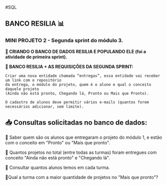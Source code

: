 #SQL

<h2> BANCO RESILIA 📊</h2>

<h3> MINI PROJETO 2 - Segunda sprint do módulo 3. </h3>

<p>
    <strong> 🔸 CRIANDO O BANCO DE DADOS RESILIA E POPULANDO ELE (foi a atividade de primeira sprint).</strong>
</p>
<p> 
    <strong> 🔸 BANCO RESILIA + AS REQUISIÇÕES DA SEGUNDA SPRINT:</strong>

    Criar uma nova entidade chamada “entregas”, essa entidade vai receber um link com o repositório 
    da entrega, o módulo do projeto, quem é o aluno e qual o conceito daquele projeto 
    (Ainda não está pronto, Chegando lá, Pronto ou Mais que Pronto).

    O cadastro de alunos deve permitir vários e-mails (quantos forem necessários adicionar, sem limite).

</p>

<h2> 📥 Consultas solicitadas no banco de dados: </h2>

📌 Saber quem são os alunos que entregaram o projeto do módulo 1, 
 e estão com o conceito em "Pronto" ou "Mais que pronto". <br>

📌 Quantos projetos no total (entre todas as turmas) foram entregues com conceito
 "Ainda não está pronto" e "Chegando lá". <br>

📌 Consultar quantos alunos temos em cada turma.<br>

📌Qual a turma com a maior quantidade de projetos no "Mais que pronto"?
